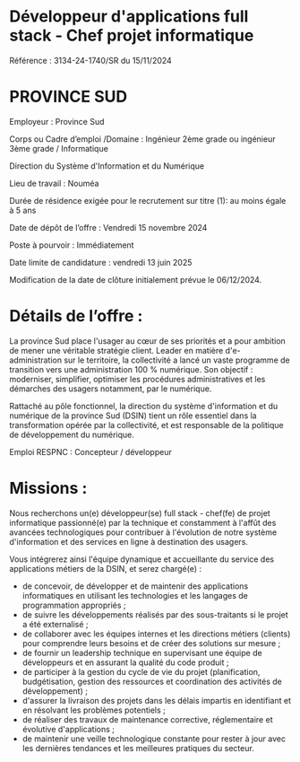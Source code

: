 # Développeur d'applications full stack - Chef projet informatique

Référence : 3134-24-1740/SR du 15/11/2024

# PROVINCE SUD

Employeur : Province Sud

Corps ou Cadre d’emploi /Domaine : Ingénieur 2ème grade ou ingénieur 3ème grade / Informatique

Direction du Système d'Information et du Numérique

Lieu de travail : Nouméa

Durée de résidence exigée pour le recrutement sur titre (1): au moins égale à 5 ans

Date de dépôt de l’offre : Vendredi 15 novembre 2024

Poste à pourvoir : Immédiatement

Date limite de candidature : vendredi 13 juin 2025

Modification de la date de clôture initialement prévue le 06/12/2024.

# Détails de l’offre :

La province Sud place l'usager au cœur de ses priorités et a pour ambition de mener une véritable stratégie client. Leader en matière d'e-administration sur le territoire, la collectivité a lancé un vaste programme de transition vers une administration 100 % numérique. Son objectif : moderniser, simplifier, optimiser les procédures administratives et les démarches des usagers notamment, par le numérique.

Rattaché au pôle fonctionnel, la direction du système d'information et du numérique de la province Sud (DSIN) tient un rôle essentiel dans la transformation opérée par la collectivité, et est responsable de la politique de développement du numérique.

Emploi RESPNC : Concepteur / développeur

# Missions :

Nous recherchons un(e) développeur(se) full stack - chef(fe) de projet informatique passionné(e) par la technique et constamment à l'affût des avancées technologiques pour contribuer à l'évolution de notre système d'information et des services en ligne à destination des usagers.

Vous intégrerez ainsi l'équipe dynamique et accueillante du service des applications métiers de la DSIN, et serez chargé(e) :

- de concevoir, de développer et de maintenir des applications informatiques en utilisant les technologies et les langages de programmation appropriés ;
- de suivre les développements réalisés par des sous-traitants si le projet a été externalisé ;
- de collaborer avec les équipes internes et les directions métiers (clients) pour comprendre leurs besoins et de créer des solutions sur mesure ;
- de fournir un leadership technique en supervisant une équipe de développeurs et en assurant la qualité du code produit ;
- de participer à la gestion du cycle de vie du projet (planification, budgétisation, gestion des ressources et coordination des activités de développement) ;
- d'assurer la livraison des projets dans les délais impartis en identifiant et en résolvant les problèmes potentiels ;
- de réaliser des travaux de maintenance corrective, réglementaire et évolutive d'applications ;
- de maintenir une veille technologique constante pour rester à jour avec les dernières tendances et les meilleures pratiques du secteur.
